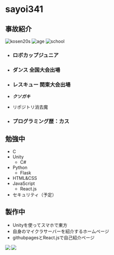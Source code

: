 # sayoi341

## 事故紹介

![kosen20s](https://img.shields.io/badge/kosen-20s-black?style=for-the-badge)
![age](https://img.shields.io/badge/age-16-green?style=for-the-badge)
![school](https://img.shields.io/badge/school-NIT,%20Ibaraki%20College-8d2d3f?style=for-the-badge)

* ### ロボカップジュニア

* ### ダンス 全国大会出場

* ### レスキュー 関東大会出場

* ***クソガキ***
* リポジトリ消去魔

* ### プログラミング歴：カス

## 勉強中

* C
* Unity
  * C#
* Python
  * Flask
* HTML&CSS
* JavaScript
  * React.js
* セキュリティ（予定）

## 製作中

* Unityを使ってスマホで東方
* 自身のマイクラサーバーを紹介するホームページ
* githubpagesとReact.jsで自己紹介ページ

<a href="https://github.com/anuraghazra/github-readme-stats">
  <img align="left" src="https://github-readme-stats.vercel.app/api?username=sayoi341&count_private=true&show_icons=true" />
</a>
<a href="https://github.com/anuraghazra/github-readme-stats">
  <img align="left" src="https://github-readme-stats.vercel.app/api/top-langs/?username=sayoi341" />
</a>
